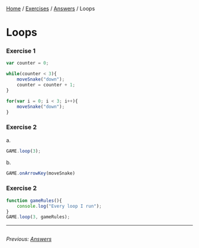 [Home](../../README.md) / [Exercises](../README.md) / [Answers](./) / Loops

# Loops

### Exercise 1

```javascript
var counter = 0;

while(counter < 3){
    moveSnake("down");
    counter = counter + 1;
}
```

```javascript
for(var i = 0; i < 3; i++){
    moveSnake("down");
}
```

### Exercise 2

a.
```javascript
GAME.loop(3);
```

b.
```javascript
GAME.onArrowKey(moveSnake)
```

### Exercise 2

```javascript
function gameRules(){
    console.log("Every loop I run");
}
GAME.loop(3, gameRules);
```

---

<div style="overflow:auto">

<div style="float: left">

<i>Previous: <a href="./">Answers</a></i>


</div>